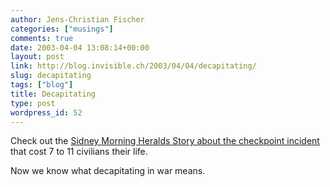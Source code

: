 ```yaml
---
author: Jens-Christian Fischer
categories: ["musings"]
comments: true
date: 2003-04-04 13:08:14+00:00
layout: post
link: http://blog.invisible.ch/2003/04/04/decapitating/
slug: decapitating
tags: ["blog"]
title: Decapitating
type: post
wordpress_id: 52
---
```


Check out the [Sidney Morning Heralds Story about the checkpoint incident](http://www.smh.com.au/articles/2003/04/02/1048962796085.html) that cost 7 to 11 civilians their life.

Now we know what decapitating in war means.

